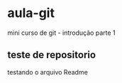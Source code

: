 # aula-git
mini curso de git - introdução parte 1


## teste de repositorio
testando o arquivo Readme
